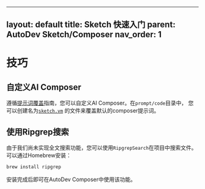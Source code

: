 

---
layout: default
title: Sketch 快速入门
parent: AutoDev Sketch/Composer
nav_order: 1
---

# 技巧

## 自定义AI Composer

遵循[提示词覆盖](/customize/prompt-override)指南，您可以自定义AI Composer。在`prompt/code`目录中，
您可以创建名为[`sketch.vm`](https://github.com/unit-mesh/auto-dev/blob/master/core/src/main/resources/genius/zh/code/sketch.vm) 
的文件来覆盖默认的composer提示词。

## 使用Ripgrep搜索

由于我们尚未实现全文搜索功能，您可以使用`RipgrepSearch`在项目中搜索文件。可以通过Homebrew安装：

```bash
brew install ripgrep
```

安装完成后即可在AutoDev Composer中使用该功能。